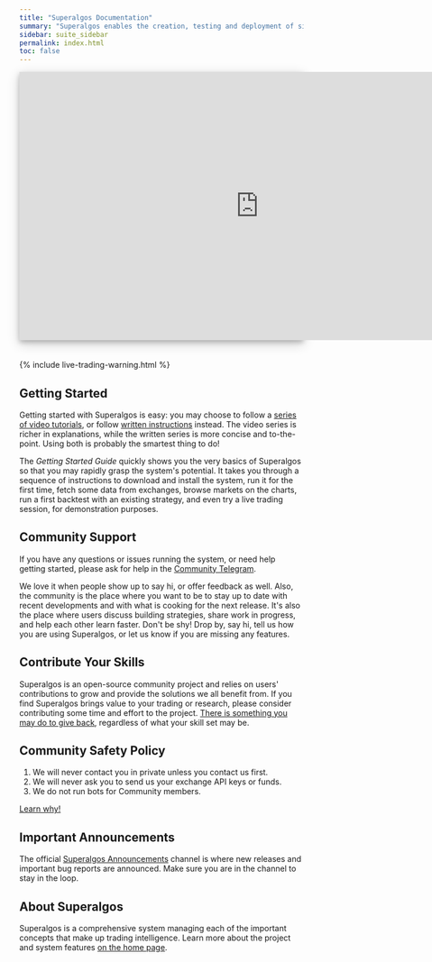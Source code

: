 ```yaml
---
title: "Superalgos Documentation"
summary: "Superalgos enables the creation, testing and deployment of simple and complex crypto-trading strategies, as well as robust crypto-markets data processing. "
sidebar: suite_sidebar
permalink: index.html
toc: false
---
```


<div style="background-color: white; box-shadow: 0 4px 8px 0 rgba(0, 0, 0, 0.2), 0 6px 20px 0 rgba(0, 0, 0, 0.19); margin-bottom: 35px; max-width: 850px; max-height: 476px;">
<iframe width="848" height="476" src="https://www.youtube.com/embed/_ZmJn7Qqe1Q" frameborder="0" allow="accelerometer; autoplay; encrypted-media; gyroscope; picture-in-picture" allowfullscreen></iframe>
</div>

{% include live-trading-warning.html %}

## Getting Started

Getting started with Superalgos is easy: you may choose to follow a [series of video tutorials](suite-step-1-video.html), or follow [written instructions](suite-step-0.html) instead. The video series is richer in explanations, while the written series is more concise and to-the-point. Using both is probably the smartest thing to do!

The *Getting Started Guide* quickly shows you the very basics of Superalgos so that you may rapidly grasp the system's potential. It takes you through a sequence of instructions to download and install the system, run it for the first time, fetch some data from exchanges, browse markets on the charts, run a first backtest with an existing strategy, and even try a live trading session, for demonstration purposes.

## Community Support

If you have any questions or issues running the system, or need help getting started, please ask for help in the <a href="https://t.me/superalgoscommunity" rel="nofollow" rel="noopener" target="_blank">Community Telegram</a>. 

We love it when people show up to say hi, or offer feedback as well. Also, the community is the place where you want to be to stay up to date with recent developments and with what is cooking for the next release. It's also the place where users discuss building strategies, share work in progress, and help each other learn faster. Don't be shy! Drop by, say hi, tell us how you are using Superalgos, or let us know if you are missing any features.

## Contribute Your Skills

Superalgos is an open-source community project and relies on users' contributions to grow and provide the solutions we all benefit from. If you find Superalgos brings value to your trading or research, please consider contributing some time and effort to the project. [There is something you may do to give back](contributing-to-superalgos.html), regardless of what your skill set may be.

## Community Safety Policy

1. We will never contact you in private unless you contact us first.
2. We will never ask you to send us your exchange API keys or funds.
3. We do not run bots for Community members.

[Learn why!](/suite-community-safety-policy.html)

## Important Announcements

The official <a href="https://t.me/superalgos" rel="nofollow" rel="noopener" target="_blank">Superalgos Announcements</a> channel is where new releases and important bug reports are announced. Make sure you are in the channel to stay in the loop.

## About Superalgos

Superalgos is a comprehensive system managing each of the important concepts that make up trading intelligence. Learn more about the project and system features <a href="https://superalgos.org" target="_blank">on the home page</a>.

